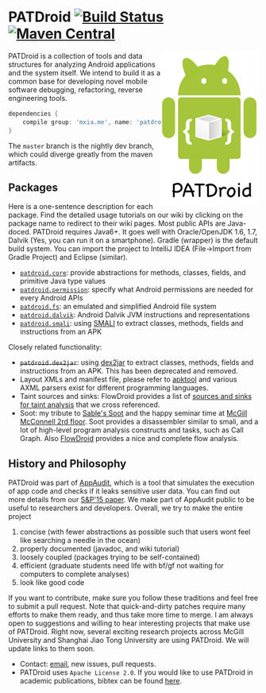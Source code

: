 # PATDroid [![Build Status](https://travis-ci.org/mingyuan-xia/PATDroid.svg?branch=master)](https://travis-ci.org/mingyuan-xia/PATDroid) [![Maven Central](https://maven-badges.herokuapp.com/maven-central/me.mxia/patdroid/badge.svg)](https://maven-badges.herokuapp.com/maven-central/me.mxia/patdroid)
<img align="right" src="img/icon-small.png" />
PATDroid is a collection of tools and data structures for analyzing Android applications and the system itself. We intend to build it as a common base for developing novel mobile software debugging, refactoring, reverse engineering tools.

```groovy
dependencies {
    compile group: 'mxia.me', name: 'patdroid', version: '1.0.0'
}
```
The `master` branch is the nightly dev branch, which could diverge greatly from the maven artifacts.

## Packages
Here is a one-sentence description for each package. Find the detailed usage tutorials on our wiki by clicking on the package name to redirect to their wiki pages. Most public APIs are Java-doced. PATDroid requires Java6+. It goes well with Oracle/OpenJDK 1.6, 1.7, Dalvik (Yes, you can run it on a smartphone). Gradle (wrapper) is the default build system. You can import the project to IntelliJ IDEA (File->Import from Gradle Project) and Eclipse (similar).

* [`patdroid.core`](https://github.com/mingyuan-xia/PATDroid/wiki/package:-core): provide abstractions for methods, classes, fields, and primitive Java type values
* [`patdroid.permission`](https://github.com/mingyuan-xia/PATDroid/wiki/package:-permission): specify what Android permissions are needed for every Android APIs
* [`patdroid.fs`](https://github.com/mingyuan-xia/PATDroid/wiki/package:-fs): an emulated and simplified Android file system
* [`patdroid.dalvik`](https://github.com/mingyuan-xia/PATDroid/wiki/package:-dalvik): Android Dalvik JVM instructions and representations
* [`patdroid.smali`](https://github.com/mingyuan-xia/PATDroid/wiki/package:-smali): using [SMALI](https://github.com/JesusFreke/smali) to extract classes, methods, fields and instructions from an APK

Closely related functionality:
* ~~`patdroid.dex2jar`~~: using [dex2jar](https://github.com/pxb1988/dex2jar) to extract classes, methods, fields and instructions from an APK. This has been deprecated and removed.
* Layout XMLs and manifest file, please refer to [apktool](https://ibotpeaches.github.io/Apktool/) and various AXML parsers exist for different programming languages.
* Taint sources and sinks: FlowDroid provides a list of [sources and sinks for taint analysis](https://github.com/secure-software-engineering/soot-infoflow-android/blob/develop/SourcesAndSinks.txt) that we cross referenced.
* Soot: my tribute to [Sable's Soot](http://sable.github.io/soot/) and the happy seminar time at [McGill McConnell 2rd floor](https://www.mcgill.ca/maps/mcconnell-engineering-building). Soot provides a disassembler similar to smali, and a lot of high-level program analysis constructs and tasks, such as Call Graph. Also [FlowDroid](https://github.com/secure-software-engineering/soot-infoflow-android) provides a nice and complete flow analysis.


## History and Philosophy
PATDroid was part of [AppAudit](http://appaudit.io), which is a tool that simulates the execution of app code and checks if it leaks sensitive user data.
You can find out more details from our [S&P'15 paper](http://www.ieee-security.org/TC/SP2015/papers-archived/6949a899.pdf).
We make part of AppAudit public to be useful to researchers and developers.
Overall, we try to make the entire project

1. concise (with fewer abstractions as possible such that users wont feel like searching a needle in the ocean)
2. properly documented (javadoc, and wiki tutorial)
3. loosely coupled (packages trying to be self-contained)
4. efficient (graduate students need life with bf/gf not waiting for computers to complete analyses)
5. look like good code

If you want to contribute, make sure you follow these traditions and feel free to submit a pull request.
Note that quick-and-dirty patches require many efforts to make them ready, and thus take more time to merge.
I am always open to suggestions and willing to hear interesting projects that make use of PATDroid.
Right now, several exciting research projects across McGill University and Shanghai Jiao Tong University are using PATDroid. We will update links to them soon.

* Contact: [email](mailto:mxia@mxia.me), new issues, pull requests.
* PATDroid uses `Apache License 2.0`. If you would like to use PATDroid in academic publications, bibtex can be found [here](http://dl.acm.org/citation.cfm?id=2867539.2867691).
